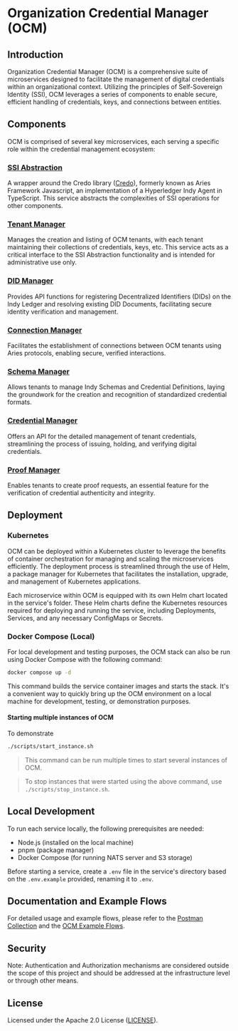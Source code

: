 # Organization Credential Manager (OCM)

## Introduction

Organization Credential Manager (OCM) is a comprehensive suite of microservices designed to facilitate the management of digital credentials within an organizational context. Utilizing the principles of Self-Sovereign Identity (SSI), OCM leverages a series of components to enable secure, efficient handling of credentials, keys, and connections between entities.

## Components

OCM is comprised of several key microservices, each serving a specific role within the credential management ecosystem:

### [SSI Abstraction](apps/ssi-abstraction/README.md)
A wrapper around the Credo library ([Credo](https://credo.js.org)), formerly known as Aries Framework Javascript, an implementation of a Hyperledger Indy Agent in TypeScript. This service abstracts the complexities of SSI operations for other components.

### [Tenant Manager](apps/tenant-manager/README.md)
Manages the creation and listing of OCM tenants, with each tenant maintaining their collections of credentials, keys, etc. This service acts as a critical interface to the SSI Abstraction functionality and is intended for administrative use only.

### [DID Manager](apps/did-manager/README.md)
Provides API functions for registering Decentralized Identifiers (DIDs) on the Indy Ledger and resolving existing DID Documents, facilitating secure identity verification and management.

### [Connection Manager](apps/connection-manager/README.md)
Facilitates the establishment of connections between OCM tenants using Aries protocols, enabling secure, verified interactions.

### [Schema Manager](apps/schema-manager/README.md)
Allows tenants to manage Indy Schemas and Credential Definitions, laying the groundwork for the creation and recognition of standardized credential formats.

### [Credential Manager](apps/credential-manager/README.md)
Offers an API for the detailed management of tenant credentials, streamlining the process of issuing, holding, and verifying digital credentials.

### [Proof Manager](apps/proof-manager/README.md)
Enables tenants to create proof requests, an essential feature for the verification of credential authenticity and integrity.

## Deployment

### Kubernetes

OCM can be deployed within a Kubernetes cluster to leverage the benefits of container orchestration for managing and scaling the microservices efficiently. The deployment process is streamlined through the use of Helm, a package manager for Kubernetes that facilitates the installation, upgrade, and management of Kubernetes applications.

Each microservice within OCM is equipped with its own Helm chart located in the service's folder. These Helm charts define the Kubernetes resources required for deploying and running the service, including Deployments, Services, and any necessary ConfigMaps or Secrets.

### Docker Compose (Local)

For local development and testing purposes, the OCM stack can also be run using Docker Compose with the following command:

```bash
docker compose up -d
```

This command builds the service container images and starts the stack. It's a convenient way to quickly bring up the OCM environment on a local machine for development, testing, or demonstration purposes.

#### Starting multiple instances of OCM

To demonstrate 
```bash
./scripts/start_instance.sh
```

> This command can be run multiple times to start several instances of OCM.

> To stop instances that were started using the above command, use `./scripts/stop_instance.sh`.

## Local Development

To run each service locally, the following prerequisites are needed:

- Node.js (installed on the local machine)
- pnpm (package manager)
- Docker Compose (for running NATS server and S3 storage)

Before starting a service, create a `.env` file in the service's directory based on the `.env.example` provided, renaming it to `.env`.

## Documentation and Example Flows

For detailed usage and example flows, please refer to the [Postman Collection](documentation/Gaia-X_Organization_Credential_Manager.postman_collection.json) and the [OCM Example Flows](documentation/ocm-example-flows.md).

## Security

Note: Authentication and Authorization mechanisms are considered outside the scope of this project and should be addressed at the infrastructure level or through other means.

## License

Licensed under the Apache 2.0 License ([LICENSE](LICENSE)).
